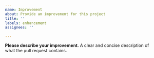 ```yaml
---
name: Improvement
about: Provide an improvement for this project
title: ''
labels: enhancement
assignees: ''

---
```


**Please describe your improvement.**
A clear and concise description of what the pull request contains.